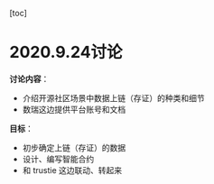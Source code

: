 [toc]

# 2020.9.24讨论

**讨论内容**：

- 介绍开源社区场景中数据上链（存证）的种类和细节
- 数瑞这边提供平台账号和文档

**目标**：

- 初步确定上链（存证）的数据
- 设计、编写智能合约
- 和 trustie 这边联动、转起来